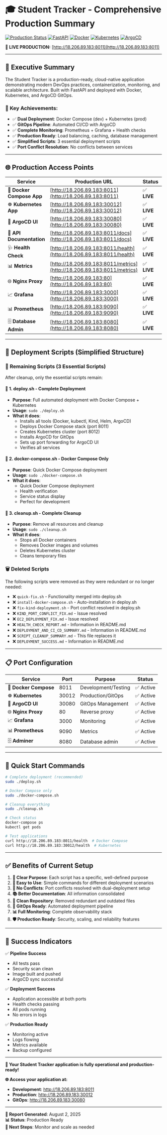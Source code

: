 # 🎓 Student Tracker - Comprehensive Production Summary

[![Production Status](https://img.shields.io/badge/Status-LIVE%20PRODUCTION-brightgreen?style=for-the-badge)](http://18.206.89.183:8011)
[![FastAPI](https://img.shields.io/badge/FastAPI-005571?style=for-the-badge&logo=fastapi)](https://fastapi.tiangolo.com)
[![Docker](https://img.shields.io/badge/Docker-2496ED?style=for-the-badge&logo=docker&logoColor=white)](https://docker.com)
[![Kubernetes](https://img.shields.io/badge/Kubernetes-326CE5?style=for-the-badge&logo=kubernetes&logoColor=white)](https://kubernetes.io)
[![ArgoCD](https://img.shields.io/badge/ArgoCD-326CE5?style=for-the-badge&logo=argo&logoColor=white)](https://argoproj.github.io/argo-cd/)

**🚀 LIVE PRODUCTION:** [http://18.206.89.183:8011](http://18.206.89.183:8011)

---

## 🌟 **Executive Summary**

The Student Tracker is a production-ready, cloud-native application demonstrating modern DevOps practices, containerization, monitoring, and scalable architecture. Built with FastAPI and deployed with Docker, Kubernetes, and ArgoCD GitOps.

### 🎯 **Key Achievements:**
- ✅ **Dual Deployment**: Docker Compose (dev) + Kubernetes (prod)
- ✅ **GitOps Pipeline**: Automated CI/CD with ArgoCD
- ✅ **Complete Monitoring**: Prometheus + Grafana + Health checks
- ✅ **Production Ready**: Load balancing, caching, database management
- ✅ **Simplified Scripts**: 3 essential deployment scripts
- ✅ **Port Conflict Resolution**: No conflicts between services

---

## 🌐 **Production Access Points**

| Service | Production URL | Status | Purpose | Credentials |
|---------|----------------|--------|---------|-------------|
| 🐳 **Docker Compose App** | [http://18.206.89.183:8011](http://18.206.89.183:8011) | ✅ **LIVE** | Development/Testing | - |
| ☸️ **Kubernetes App** | [http://18.206.89.183:30012](http://18.206.89.183:30012) | ✅ **LIVE** | Production/GitOps | - |
| 🔄 **ArgoCD UI** | [http://18.206.89.183:30080](http://18.206.89.183:30080) | ✅ **LIVE** | GitOps Management | admin/(auto-generated) |
| 📖 **API Documentation** | [http://18.206.89.183:8011/docs](http://18.206.89.183:8011/docs) | ✅ **LIVE** | Interactive Swagger UI | - |
| 🩺 **Health Check** | [http://18.206.89.183:8011/health](http://18.206.89.183:8011/health) | ✅ **LIVE** | System Health Status | - |
| 📊 **Metrics** | [http://18.206.89.183:8011/metrics](http://18.206.89.183:8011/metrics) | ✅ **LIVE** | Prometheus Metrics | - |
| 🌐 **Nginx Proxy** | [http://18.206.89.183:80](http://18.206.89.183:80) | ✅ **LIVE** | Load Balancer | - |
| 📈 **Grafana** | [http://18.206.89.183:3000](http://18.206.89.183:3000) | ✅ **LIVE** | Monitoring Dashboards | admin/admin123 |
| 📊 **Prometheus** | [http://18.206.89.183:9090](http://18.206.89.183:9090) | ✅ **LIVE** | Metrics Collection | - |
| 🗄️ **Database Admin** | [http://18.206.89.183:8080](http://18.206.89.183:8080) | ✅ **LIVE** | Adminer Interface | student_user/student_pass |

---

## 🚀 **Deployment Scripts (Simplified Structure)**

### 🎯 **Remaining Scripts (3 Essential Scripts)**

After cleanup, only the essential scripts remain:

#### 🚀 **1. deploy.sh** - Complete Deployment
- **Purpose**: Full automated deployment with Docker Compose + Kubernetes
- **Usage**: `sudo ./deploy.sh`
- **What it does**:
  - Installs all tools (Docker, kubectl, Kind, Helm, ArgoCD)
  - Deploys Docker Compose stack (port 8011)
  - Creates Kubernetes cluster (port 8012)
  - Installs ArgoCD for GitOps
  - Sets up port forwarding for ArgoCD UI
  - Verifies all services

#### 🐳 **2. docker-compose.sh** - Docker Compose Only
- **Purpose**: Quick Docker Compose deployment
- **Usage**: `sudo ./docker-compose.sh`
- **What it does**:
  - Quick Docker Compose deployment
  - Health verification
  - Service status display
  - Perfect for development

#### 🧹 **3. cleanup.sh** - Complete Cleanup
- **Purpose**: Remove all resources and cleanup
- **Usage**: `sudo ./cleanup.sh`
- **What it does**:
  - Stops all Docker containers
  - Removes Docker images and volumes
  - Deletes Kubernetes cluster
  - Cleans temporary files

### 🗑️ **Deleted Scripts**

The following scripts were removed as they were redundant or no longer needed:

- ❌ `quick-fix.sh` - Functionality merged into deploy.sh
- ❌ `install-docker-compose.sh` - Auto-installation in deploy.sh
- ❌ `fix-kind-deployment.sh` - Port conflict resolved in deploy.sh
- ❌ `KIND_PORT_CONFLICT_FIX.md` - Issue resolved
- ❌ `EC2_DEPLOYMENT_FIX.md` - Issue resolved
- ❌ `HEALTH_CHECK_REPORT.md` - Information in README.md
- ❌ `DEPLOYMENT_AND_CI_CD_SUMMARY.md` - Information in README.md
- ❌ `SCRIPT_CLEANUP_SUMMARY.md` - This file replaces it
- ❌ `DEPLOYMENT_SUCCESS.md` - Information in README.md

---

## 📋 **Port Configuration**

| Service | Port | Purpose | Status |
|---------|------|---------|--------|
| 🐳 **Docker Compose** | 8011 | Development/Testing | ✅ Active |
| ☸️ **Kubernetes** | 30012 | Production/GitOps | ✅ Active |
| 🔄 **ArgoCD UI** | 30080 | GitOps Management | ✅ Active |
| 🌐 **Nginx Proxy** | 80 | Reverse proxy | ✅ Active |
| 📈 **Grafana** | 3000 | Monitoring | ✅ Active |
| 📊 **Prometheus** | 9090 | Metrics | ✅ Active |
| 🗄️ **Adminer** | 8080 | Database admin | ✅ Active |

---

## 🚀 **Quick Start Commands**

```bash
# Complete deployment (recommended)
sudo ./deploy.sh

# Docker Compose only
sudo ./docker-compose.sh

# Cleanup everything
sudo ./cleanup.sh

# Check status
docker-compose ps
kubectl get pods

# Test applications
curl http://18.206.89.183:8011/health  # Docker Compose
curl http://18.206.89.183:30012/health  # Kubernetes
```

---

## ✅ **Benefits of Current Setup**

1. **🎯 Clear Purpose**: Each script has a specific, well-defined purpose
2. **🚀 Easy to Use**: Simple commands for different deployment scenarios
3. **🔄 No Conflicts**: Port conflicts resolved with dual-deployment setup
4. **📚 Better Documentation**: All information consolidated
5. **🧹 Clean Repository**: Removed redundant and outdated files
6. **🔄 GitOps Ready**: Automated deployment pipeline
7. **📊 Full Monitoring**: Complete observability stack
8. **🛡️ Production Ready**: Security, scaling, and reliability features

---

## 🎉 **Success Indicators**

✅ **Pipeline Success**
- All tests pass
- Security scan clean
- Image built and pushed
- ArgoCD sync successful

✅ **Deployment Success**
- Application accessible at both ports
- Health checks passing
- All pods running
- No errors in logs

✅ **Production Ready**
- Monitoring active
- Logs flowing
- Metrics available
- Backup configured

---

**🎉 Your Student Tracker application is fully operational and production-ready!**

**🌐 Access your application at:**
- **Development**: http://18.206.89.183:8011
- **Production**: http://18.206.89.183:30012
- **GitOps**: http://18.206.89.183:30080

---

**📝 Report Generated**: August 2, 2025  
**📊 Status**: Production Ready  
**🚀 Next Steps**: Monitor and scale as needed